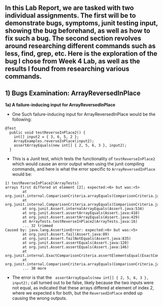 ## **In this Lab Report, we are tasked with two individual assignments. The first will be to demonstrate bugs, symptoms, junit testing input, showing the bug beforehand, as well as how to fix such a bug. The second section revolves around researching different commands such as less, find, grep, etc. Here is the exploration of the bug I chose from Week 4 Lab, as well as the results I found from researching various commands.**

## **1) Bugs Examination: ArrayReversedInPlace**

**1a) A failure-inducing input for ArrayReversedInPlace**
- One Such failure-inducing input for ArrayReversedInPlace would be the following:

```
@Test
  public void testReverseInPlace2() {
    int[] input2 = { 3, 6, 5, 2 };
    ArrayExamples.reverseInPlace(input2);
    assertArrayEquals(new int[] { 2, 5, 6, 3 }, input2);
  }
```
- This is a Junit test, which tests the functionality of ```testReverseInPlace2``` which would cause an error output when using the junit compiling commands, and here is what the error specific to ```ArrayReversedInPlace``` would be:

```
1) testReverseInPlace2(ArrayTests)
arrays first differed at element [2]; expected:<6> but was:<5>
        at org.junit.internal.ComparisonCriteria.arrayEquals(ComparisonCriteria.java:78)
        at org.junit.internal.ComparisonCriteria.arrayEquals(ComparisonCriteria.java:28)
        at org.junit.Assert.internalArrayEquals(Assert.java:534)
        at org.junit.Assert.assertArrayEquals(Assert.java:418)
        at org.junit.Assert.assertArrayEquals(Assert.java:429)
        at ArrayTests.testReverseInPlace2(ArrayTests.java:16)
        ... 32 trimmed
Caused by: java.lang.AssertionError: expected:<6> but was:<5>
        at org.junit.Assert.fail(Assert.java:89)
        at org.junit.Assert.failNotEquals(Assert.java:835)
        at org.junit.Assert.assertEquals(Assert.java:120)
        at org.junit.Assert.assertEquals(Assert.java:146)
        at org.junit.internal.ExactComparisonCriteria.assertElementsEqual(ExactComparisonCriteria.java:8)
        at org.junit.internal.ComparisonCriteria.arrayEquals(ComparisonCriteria.java:76)
        ... 38 more
```
- The error is that the ``` assertArrayEquals(new int[] { 2, 5, 6, 3 }, input2);``` call turned out to be false, likely because the two inputs were not equal, as indicated that these arrays differed at element of index 2, where we expected ```6``` for both, but the ```ReversedInPlace``` ended up causing the wrong outputs.
